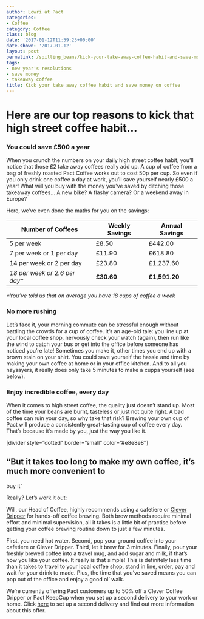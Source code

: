 ```yaml
---
author: Lowri at Pact
categories:
- Coffee
category: Coffee
class: blog
date: '2017-01-12T11:59:25+00:00'
date-shown: '2017-01-12'
layout: post
permalink: /spilling_beans/kick-your-take-away-coffee-habit-and-save-money-on-coffee
tags:
- new year's resolutions
- save money
- takeaway coffee
title: Kick your take away coffee habit and save money on coffee
---
```


# Here are our top reasons to kick that high street coffee habit…

### You could save £500 a year

When you crunch the numbers on your daily high street coffee habit, you’ll
notice that those £2 take away coffees really add up. A cup of coffee from a
bag of freshly roasted Pact Coffee works out to cost 50p per cup. So even if
you only drink one coffee a day at work, you’ll save yourself nearly £500 a
year! What will you buy with the money you’ve saved by ditching those takeaway
coffees… A new bike? A flashy camera? Or a weekend away in Europe?

Here, we’ve even done the maths for you on the savings:

Number of Coffees | Weekly Savings | Annual Savings  
---|---|---  
5 per week | £8.50 | £442.00  
7 per week or 1 per day | £11.90 | £618.80  
14 per week or 2 per day | £23.80 | £1,237.60  
**18 per week* or 2.6 per day** | **£30.60** | **£1,591.20**  
  
_*You’ve told us that on average you have 18 cups of coffee a week_

### No more rushing

Let’s face it, your morning commute can be stressful enough without battling
the crowds for a cup of coffee. It’s an age-old tale: you line up at your
local coffee shop, nervously check your watch (again), then run like the wind
to catch your bus or get into the office before someone has noticed you’re
late! Sometimes you make it, other times you end up with a brown stain on your
shirt. You could save yourself the hassle and time by making your own coffee
at home or in your office kitchen. And to all you naysayers, it really does
only take 5 minutes to make a cuppa yourself (see below).

### Enjoy incredible coffee, every day

When it comes to high street coffee, the quality just doesn’t stand up. Most
of the time your beans are burnt, tasteless or just not quite right. A bad
coffee can ruin your day, so why take that risk? Brewing your own cup of Pact
will produce a consistently great-tasting cup of coffee every day. That’s
because it’s made by you, just the way you like it.

[divider style=”dotted” border=”small” color=”#e8e8e8″]

## “But it takes too long to make my own coffee, it’s much more convenient to
buy it”

Really? Let’s work it out:

Will, our Head of Coffee, highly recommends using a cafetiere or [Clever
Dripper](https://www.pactcoffee.com/shop/clever-dripper) for hands-off coffee
brewing. Both brew methods require minimal effort and minimal supervision, all
it takes is a little bit of practise before getting your coffee brewing
routine down to just a few minutes.

First, you need hot water. Second, pop your ground coffee into your cafetiere
or Clever Dripper. Third, let it brew for 3 minutes. Finally, pour your
freshly brewed coffee into a travel mug, and add sugar and milk, if that’s how
you like your coffee. It really is that simple! This is definitely less time
than it takes to travel to your local coffee shop, stand in line, order, pay
and wait for your drink to made. Plus, the time that you’ve saved means you
can pop out of the office and enjoy a good ol’ walk.

We’re currently offering Pact customers up to 50% off a Clever Coffee Dripper
or Pact KeepCup when you set up a second delivery to your work or home. Click
[here](https://www.pactcoffee.com/my/orders/create) to set up a second
delivery and find out more information about this offer.